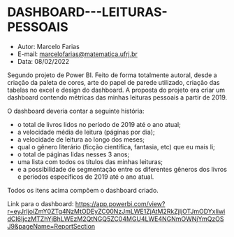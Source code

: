 # DASHBOARD---LEITURAS-PESSOAIS

- Autor: Marcelo Farias
- E-mail: marcelofarias@matematica.ufrj.br
- Data: 08/02/2022

Segundo projeto de Power BI. Feito de forma totalmente autoral, desde a criação da paleta de cores, arte do papel de parede utilizado, criação das tabelas no excel e design do dashboard. A proposta do projeto era criar um dashboard contendo métricas das minhas leituras pessoais a partir de 2019.  

O dashboard deveria contar a seguinte história:

- o total de livros lidos no período de 2019 até o ano atual;
- a velocidade média de leitura (páginas por dia);
- a velocidade de leitura ao longo dos meses;
- qual o gênero literário (ficção científica, fantasia, etc) que eu mais li;
- o total de páginas lidas nesses 3 anos;
- uma lista com todos os títulos das minhas leituras;
- e a possibilidade de segmentação entre os diferentes gêneros dos livros e períodos específicos de 2019 até o ano atual.

Todos os itens acima compõem o dashboard criado.

Link para o dashboard: 
https://app.powerbi.com/view?r=eyJrIjoiZmY0ZTg4NzMtODEyZC00NzJmLWE1ZjAtM2RkZjljOTJmODYxIiwidCI6IjczMTZhYjBhLWEzM2QtNGQ5ZC04MGU4LWE4NGNmOWNjYmQzOSJ9&pageName=ReportSection
